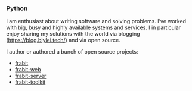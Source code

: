 ### Python 

I am enthusiast about writing software and solving problems. I’ve worked with big, busy and highly available systems and services. I in particular enjoy sharing my solutions with the world via blogging (https://blog.blylei.tech/) and via open source.

I author or authored a bunch of open source projects:

- [frabit](https://github.com/frabitech/frabit)
- [frabit-web](https://github.com/frabitech/frabit-web)
- [frabit-server](https://github.com/frabitech/frabit-server)
- [frabit-toolkit](https://github.com/frabitech/frabit-toolkit) 
